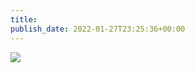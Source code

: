 ```yaml
---
title: 
publish_date: 2022-01-27T23:25:36+00:00
---
```


![](https://lukebouch-com.s3.us-west-004.backblazeb2.com/59/58781028-0be3-4c94-8d5c-74a1194d76b5.png)
